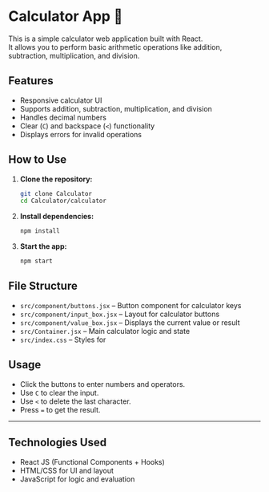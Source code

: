 # Calculator App 🧮

This is a simple calculator web application built with React.  
It allows you to perform basic arithmetic operations like addition, subtraction, multiplication, and division.

## Features

- Responsive calculator UI
- Supports addition, subtraction, multiplication, and division
- Handles decimal numbers
- Clear (`C`) and backspace (`<`) functionality
- Displays errors for invalid operations

## How to Use

1. **Clone the repository:**
   ```bash
   git clone Calculator
   cd Calculator/calculator
   ```

2. **Install dependencies:**
   ```bash
   npm install
   ```

3. **Start the app:**
   ```bash
   npm start
   ```

## File Structure

- `src/component/buttons.jsx` – Button component for calculator keys
- `src/component/input_box.jsx` – Layout for calculator buttons
- `src/component/value_box.jsx` – Displays the current value or result
- `src/Container.jsx` – Main calculator logic and state
- `src/index.css` – Styles for

## Usage

- Click the buttons to enter numbers and operators.
- Use `C` to clear the input.
- Use `<` to delete the last character.
- Press `=` to get the result.

---

## Technologies Used

 - React JS (Functional Components + Hooks)
 - HTML/CSS for UI and layout
 - JavaScript for logic and evaluation
